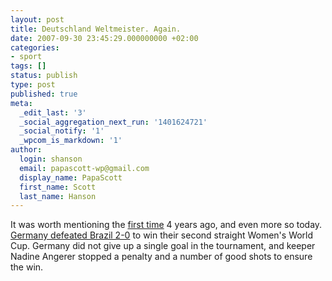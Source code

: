 ```yaml
---
layout: post
title: Deutschland Weltmeister. Again.
date: 2007-09-30 23:45:29.000000000 +02:00
categories:
- sport
tags: []
status: publish
type: post
published: true
meta:
  _edit_last: '3'
  _social_aggregation_next_run: '1401624721'
  _social_notify: '1'
  _wpcom_is_markdown: '1'
author:
  login: shanson
  email: papascott-wp@gmail.com
  display_name: PapaScott
  first_name: Scott
  last_name: Hanson
---
```

<p>It was worth mentioning the <a href="https://www.papascott.de/archives/2003/10/13/deutschland-weltmeister/">first time</a> 4 years ago, and even more so today. <a href="http://sports.yahoo.com/sow/news;_ylt=Ah.TALJzgoNRNYrgW0dPpn4mw7YF?slug=ap-wwcup-germany-brazil&amp;prov=ap&amp;type=lgns">Germany defeated Brazil 2-0</a> to win their second straight Women's World Cup. Germany did not give up a single goal in the tournament, and keeper Nadine Angerer stopped a penalty and a number of good shots to ensure the win.</p>
